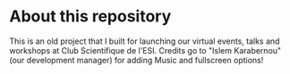 # About this repository

This is an old project that I built for launching our virtual events, talks and workshops at Club Scientifique de l'ESI.
Credits go to "Islem Karabernou" (our development manager) for adding Music and fullscreen options!
